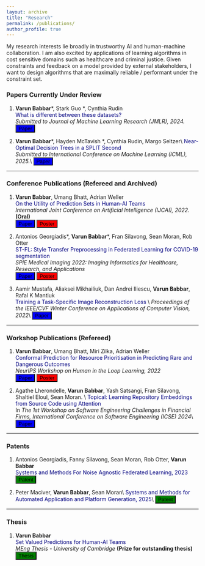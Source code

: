 ```yaml
---
layout: archive
title: "Research"
permalink: /publications/
author_profile: true
---
```


My research interests lie broadly in trustworthy AI and human-machine collaboration. I am also excited by applications of learning algorithms in cost sensitive domains such as healthcare and criminal justice. Given constraints and feedback on a model provided by external stakeholders, I want to design algorithms that are maximally reliable / performant under the constraint set.

### Papers Currently Under Review

1. **Varun Babbar**\*, Stark Guo \*, Cynthia Rudin  
   <span style="color:navy">What is different between these datasets?</span>  
   _Submitted to Journal of Machine Learning Research (JMLR), 2024._  
   [<button type="button" class="btn btn-info" style="background-color:blue">Paper</button>](https://arxiv.org/pdf/2403.05652.pdf)

2. **Varun Babbar**\*, Hayden McTavish \*, Cynthia Rudin, Margo Seltzer\\
   <span style="color:navy">Near-Optimal Decision Trees in a SPLIT Second</span>  
   _Submitted to International Conference on Machine Learning (ICML), 2025._\\
   [<button type="button" class="btn btn-info" style="background-color:blue">Paper</button>](https://arxiv.org/abs/2502.15988)

---

### Conference Publications (Refereed and Archived)

1. **Varun Babbar**, Umang Bhatt, Adrian Weller  
   <span style="color:navy">On the Utility of Prediction Sets in Human-AI Teams</span>  
   _International Joint Conference on Artificial Intelligence (IJCAI), 2022._ **(Oral)**  
   [<button type="button" class="btn btn-info" style="background-color:blue">Paper</button>](https://arxiv.org/abs/2205.01411)
   [<button type="button" class="btn btn-info" style="background-color:red">Poster</button>](/files/On_the_Utility_of_Prediction_Sets_in_Human_AI_Teams_Poster.pdf)

2. Antonios Georgiadis\*, **Varun Babbar**\*, Fran Silavong, Sean Moran, Rob Otter  
   <span style="color:navy">ST-FL: Style Transfer Preprocessing in Federated Learning for COVID-19 segmentation </span>  
   _SPIE Medical Imaging 2022: Imaging Informatics for Healthcare, Research, and Applications_  
   [<button type="button" class="btn btn-info" style="background-color:blue">Paper</button>](https://www.spiedigitallibrary.org/conference-proceedings-of-spie/12037/1203704/ST-FL--style-transfer-preprocessing-in-federated-learning-for/10.1117/12.2611096.short?SSO=1)
   [<button type="button" class="btn btn-info" style="background-color:red">Poster</button>](/files/Style_Transfer_Preprocessing_in_Federated_Learning___Poster.pdf)

3. Aamir Mustafa, Aliaksei Mikhailiuk, Dan Andrei Iliescu, **Varun Babbar**, Rafal K Mantiuk  
   <span style="color:navy">Training a Task-Specific Image Reconstruction Loss</span> \\
   _Proceedings of the IEEE/CVF Winter Conference on Applications of Computer Vision, 2022_\\
   [<button type="button" class="btn btn-info" style="background-color:blue">Paper</button>](https://openaccess.thecvf.com/content/WACV2022/papers/Mustafa_Training_a_Task-Specific_Image_Reconstruction_Loss_WACV_2022_paper.pdf)

---

### Workshop Publications (Refereed)

1. **Varun Babbar**, Umang Bhatt, Miri Zilka, Adrian Weller  
   <span style="color:navy">Conformal Prediction for Resource Prioritisation in Predicting Rare and Dangerous Outcomes</span>  
   _NeurIPS Workshop on Human in the Loop Learning, 2022_  
   [<button type="button" class="btn btn-info" style="background-color:blue">Paper</button>](/files/NIPS_2022_HILL_Workshop__CP_Dangerous_Individual_Flagging.pdf)
   [<button type="button" class="btn btn-info" style="background-color:red">Poster</button>](https://neurips.cc/media/PosterPDFs/NeurIPS%202022/64431.png?t=1669665249.8476038)

2. Agathe Lherondelle, **Varun Babbar**, Yash Satsangi, Fran Silavong, Shaltiel Eloul, Sean Moran. \\
   <span style="color:navy">Topical: Learning Repository Embeddings from Source Code using Attention</span>  
   In _The 1st Workshop on Software Engineering Challenges in Financial Firms, International Conference on Software Engineering (ICSE) 2024_\\
   [<button type="button" class="btn btn-info" style="background-color:blue">Paper</button>](https://arxiv.org/pdf/2208.09495.pdf)

---

### Patents

1. Antonios Georgiadis, Fanny Silavong, Sean Moran, Rob Otter, **Varun Babbar**  
   <span style="color:navy">Systems and Methods For Noise Agnostic Federated Learning, 2023</span>  
   [<button type="button" class="btn btn-info" style="background-color:green">Patent</button>](https://www.freepatentsonline.com/y2023/0058972.html)

2. Peter Maciver, **Varun Babbar**, Sean Moran\\
<span style="color:navy">Systems and Methods for Automated Application and Platform Generation, 2025</span>\\
   [<button type="button" class="btn btn-info" style="background-color:green">Patent</button>](https://www.freepatentsonline.com/y2025/0005530.html)

---

### Thesis

1. **Varun Babbar**  
   <span style="color:navy">Set Valued Predictions for Human-AI Teams</span>  
   _MEng Thesis - University of Cambridge_ **(Prize for outstanding thesis)**  
   [<button type="button" class="btn btn-info" style="background-color:green">Thesis</button>](/files/Varun_Babbar_MEng_Thesis.pdf)
